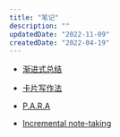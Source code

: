 ```yaml
---
title: "笔记"
description: ""
updatedDate: "2022-11-09"
createdDate: "2022-04-19"
---
```


- [渐进式总结](https://www.notion.so/3a8c5d77b5be42c58719d174bfbfa935)
- [卡片写作法](https://book.douban.com/subject/30216624/)
- [P.A.R.A](https://www.notion.so/P-A-R-A-Notion-19909e5aac3049d887197dcfb1e97fd5)


- [Incremental note-taking](https://thesephist.com/posts/inc/)

